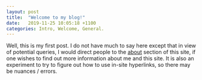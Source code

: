 ```yaml
---
layout: post
title:  "Welcome to my blog!"
date:   2019-11-25 10:05:18 +1100
categories: Intro, Welcome, General.
---
```


Well, this is my first post.  I do not have much to say here except that in view of potential queries, I would direct people to the [about](/about) section of this site, if one wishes to find out more information about me and this site.  It is also an experiment to try to figure out how to use in-site hyperlinks, so there may be nuances / errors.